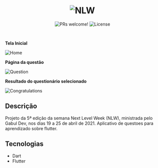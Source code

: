 <h1 align="center">
  <img alt="NLW" title="NLW" src="https://lh3.googleusercontent.com/pw/ACtC-3f-7nBBuI0Alh5r4kgAEXknk0FKxnId6R195M_WSfEU7Gfv141FSRR-BxwVtdZJ1t5tqjk8xFAz3PFi9y6ebeGVa9cRhLucmNt64S_VoEFD2F97vtPvYQfKNQD2J3aBvyd2wFPofAAewTpNR-B0Eqpa=w233-h215-no?authuser=0" />
</h1>

<p align="center">
 <img src="https://img.shields.io/static/v1?label=PRs&message=welcome&color=49AA26&labelColor=000000" alt="PRs welcome!" />

  <img alt="License" src="https://img.shields.io/static/v1?label=license&message=MIT&color=49AA26&labelColor=000000">
</p>

<br>

**Tela Inicial**

![Home](https://i.imgur.com/B0p0pVM.png)

**Página da questão**

![Question](https://i.imgur.com/jgIYU2H.png)

**Resultado do questionário selecionado**

![Congratulations](https://i.imgur.com/95WSB9Z.png)

## Descrição
Projeto da 5ª edição da semana Next Level Week (NLW), ministrada pelo Gabul Dev, nos dias 19 a 25 de abril de 2021.
Aplicativo de questoes para aprendizado sobre flutter.

## Tecnologias

- Dart
- Flutter
